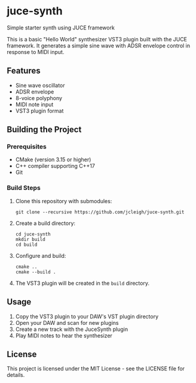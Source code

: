 # juce-synth
Simple starter synth using JUCE framework

This is a basic "Hello World" synthesizer VST3 plugin built with the JUCE framework. It generates a simple sine wave with ADSR envelope control in response to MIDI input.

## Features

- Sine wave oscillator
- ADSR envelope
- 8-voice polyphony
- MIDI note input
- VST3 plugin format

## Building the Project

### Prerequisites

- CMake (version 3.15 or higher)
- C++ compiler supporting C++17
- Git

### Build Steps

1. Clone this repository with submodules:
   ```
   git clone --recursive https://github.com/jcleigh/juce-synth.git
   ```

2. Create a build directory:
   ```
   cd juce-synth
   mkdir build
   cd build
   ```

3. Configure and build:
   ```
   cmake ..
   cmake --build .
   ```

4. The VST3 plugin will be created in the `build` directory.

## Usage

1. Copy the VST3 plugin to your DAW's VST plugin directory
2. Open your DAW and scan for new plugins
3. Create a new track with the JuceSynth plugin
4. Play MIDI notes to hear the synthesizer

## License

This project is licensed under the MIT License - see the LICENSE file for details.
